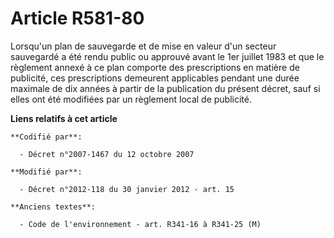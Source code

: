 # Article R581-80

Lorsqu'un plan de sauvegarde et de mise en valeur d'un secteur sauvegardé a été rendu public ou approuvé avant le 1er juillet
1983 et que le règlement annexé à ce plan comporte des prescriptions en matière de publicité, ces prescriptions demeurent
applicables pendant une durée maximale de dix années à partir de la publication du présent décret, sauf si elles ont été
modifiées par un règlement local de publicité.

**Liens relatifs à cet article**

	**Codifié par**:

	  - Décret n°2007-1467 du 12 octobre 2007

	**Modifié par**:

	  - Décret n°2012-118 du 30 janvier 2012 - art. 15

	**Anciens textes**:

	  - Code de l'environnement - art. R341-16 à R341-25 (M)
